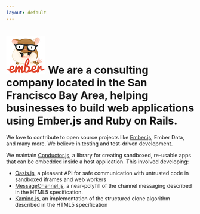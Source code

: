 ```yaml
---
layout: default
---
```


<div class="jumbotron intro">
  <h1>
    <img src="/assets/images/Ember.js_Logo_and_Mascot.png" />
    We are a consulting company located in the San Francisco Bay Area, helping businesses
    to build web applications using Ember.js and Ruby on Rails.
  </h1>
</div>

<div class="well">
  <p>
  We love to contribute to open source projects like <a href="https://github.com/emberjs/ember.js">Ember.js</a>, Ember Data, and many more. We believe in testing and test-driven development.
  </p>
  <p>
    We maintain <a href="https://github.com/tildeio/conductor.js">Conductor.js</a>, a library for creating sandboxed, re-usable apps that can be embedded inside a host application.
    This involved developing:
    <ul>
      <li><a href="https://github.com/tildeio/oasis.js">Oasis.js</a>, a pleasant API for safe communication with untrusted code in sandboxed iframes and web workers</li>
      <li><a href="https://github.com/tildeio/MessageChannel.js">MessageChannel.js</a>, a near-polyfill of the channel messaging described in the HTML5 specification.</li>
      <li><a href="https://github.com/tildeio/kamino.js">Kamino.js</a>, an implementation of the structured clone algorithm described in the HTML5 specification</li>
    </ul>
  </p>
</div>

